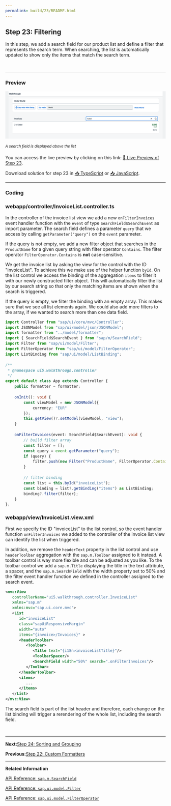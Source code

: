 ```yaml
---
permalink: build/23/README.html
---
```


## Step 23: Filtering

In this step, we add a search field for our product list and define a filter that represents the search term. When searching, the list is automatically updated to show only the items that match the search term.

&nbsp;

***

### Preview
  
![](assets/loio472ab6bf88674c23ba103efd97163133_LowRes.png "A search field is displayed above the list")

<sup>*A search field is displayed above the list*</sup>

You can access the live preview by clicking on this link: [🔗 Live Preview of Step 23](https://sap-samples.github.io/ui5-typescript-walkthrough/build/23/index-cdn.html).

Download solution for step 23 in [📥 TypeScript](https://sap-samples.github.io/ui5-typescript-walkthrough/ui5-typescript-walkthrough-step-23.zip) or [📥 JavaScript](https://sap-samples.github.io/ui5-typescript-walkthrough/ui5-typescript-walkthrough-step-23-js.zip).

***

### Coding

### webapp/controller/InvoiceList.controller.ts

In the controller of the invoice list view we add a new `onFilterInvoices` event handler function with the `event` of type `SearchField$SearchEvent` as import parameter. 
The search field defines a parameter `query` that we access by calling `getParameter("query")` on the `event` parameter.

If the query is not empty, we add a new filter object that searches in the `ProductName` for a given query string with filter operator `Contains`. The filter operator `FilterOperator.Contains` is **not** case-sensitive.

We get the invoice list by asking the view for the control with the ID "invoiceList". To achieve this we make use of the helper function `byId`. On the list control we access the binding of the aggregation `items` to filter it with our newly constructed filter object. This will automatically filter the list by our search string so that only the matching items are shown when the search is triggered.

If the query is empty, we filter the binding with an empty array. This makes sure that we see all list elements again. We could also add more filters to the array, if we wanted to search more than one data field.

```ts
import Controller from "sap/ui/core/mvc/Controller";
import JSONModel from "sap/ui/model/json/JSONModel";
import formatter from "../model/formatter";
import { SearchField$SearchEvent } from "sap/m/SearchField";
import Filter from "sap/ui/model/Filter";
import FilterOperator from "sap/ui/model/FilterOperator";
import ListBinding from "sap/ui/model/ListBinding";

/**
 * @namespace ui5.walkthrough.controller
 */
export default class App extends Controller {
    public formatter = formatter;

    onInit(): void {
        const viewModel = new JSONModel({
            currency: "EUR"
        });
        this.getView()?.setModel(viewModel, "view");        
    }

    onFilterInvoices(event: SearchField$SearchEvent): void {
        // build filter array
        const filter = [];
        const query = event.getParameter("query");
        if (query) {
            filter.push(new Filter("ProductName", FilterOperator.Contains, query));
        }

        // filter binding
        const list = this.byId("invoiceList");
        const binding = list?.getBinding("items") as ListBinding;
        binding?.filter(filter);
    }
};
```


### webapp/view/InvoiceList.view.xml

First we specify the ID "invoiceList" to the list control, so the event handler function `onFilterInvoices` we added to the controller of the invoice list view can identify the list when triggered.

In addition, we remove the `headerText` property in the list control and use `headerToolbar` aggregation with the `sap.m.Toolbar` assigned to it instead. A toolbar control is way more flexible and can be adjusted as you like. To the toolbar control we add a `sap.m.Title` displaying the title in the text attribute, a spacer, and the `sap.m.SearchField` with the width property set to 50% and the filter event handler function we defined in the controller assigned to the search event.

```xml
<mvc:View
   controllerName="ui5.walkthrough.controller.InvoiceList"
   xmlns="sap.m"
   xmlns:mvc="sap.ui.core.mvc">
   <List
      id="invoiceList"
      class="sapUiResponsiveMargin"
      width="auto"
      items="{invoice>/Invoices}" >
      <headerToolbar>
         <Toolbar>
            <Title text="{i18n>invoiceListTitle}"/>
            <ToolbarSpacer/>
            <SearchField width="50%" search=".onFilterInvoices"/>
         </Toolbar>
      </headerToolbar>
      <items>
         ...
      </items>
   </List>
</mvc:View>
```

The search field is part of the list header and therefore, each change on the list binding will trigger a rerendering of the whole list, including the search field.

&nbsp;
 
***

**Next:**[Step 24: Sorting and Grouping](../24/README.html "To make our list of invoices even more user-friendly, we sort it alphabetically instead of just showing the order from the data model. Additionally, we introduce groups and add the company that ships the products so that the data is easier to consume.")

**Previous:**[Step 22: Custom Formatters](../22/README.html "If we want to do a more complex logic for formatting properties of our data model, we can also write a custom formatting function. We will now add a localized status with a custom formatter, because the status in our data model is in a rather technical format.")

***

**Related Information**  

[API Reference: `sap.m.SearchField`](https://sdk.openui5.org/#/api/sap.m.SearchField)

[API Reference: `sap.ui.model.Filter`](https://sdk.openui5.org/#/api/sap.ui.model.Filter)

[API Reference: `sap.ui.model.FilterOperator`](https://sdk.openui5.org/#/api/sap.ui.model.FilterOperator)
